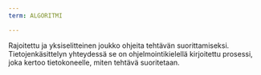 ```yaml
---
term: ALGORITMI

---
```

Rajoitettu ja yksiselitteinen joukko ohjeita tehtävän suorittamiseksi. Tietojenkäsittelyn yhteydessä se on ohjelmointikielellä kirjoitettu prosessi, joka kertoo tietokoneelle, miten tehtävä suoritetaan.